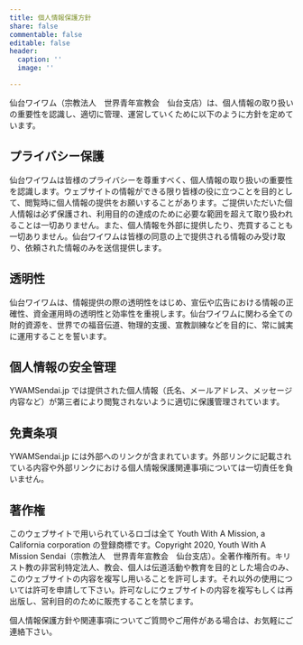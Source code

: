 ```yaml
---
title: 個人情報保護方針
share: false
commentable: false
editable: false
header:
  caption: ''
  image: ''

---
```

仙台ワイワム（宗教法人　世界青年宣教会　仙台支店）は、個人情報の取り扱いの重要性を認識し、適切に管理、運営していくために以下のように方針を定めています。

## プライバシー保護

仙台ワイワムは皆様のプライバシーを尊重すべく、個人情報の取り扱いの重要性を認識します。ウェブサイトの情報ができる限り皆様の役に立つことを目的として、閲覧時に個人情報の提供をお願いすることがあります。ご提供いただいた個人情報は必ず保護され、利用目的の達成のために必要な範囲を超えて取り扱われることは一切ありません。また、個人情報を外部に提供したり、売買することも一切ありません。仙台ワイワムは皆様の同意の上で提供される情報のみ受け取り、依頼された情報のみを送信提供します。

## 透明性

仙台ワイワムは、情報提供の際の透明性をはじめ、宣伝や広告における情報の正確性、資金運用時の透明性と効率性を重視します。仙台ワイワムに関わる全ての財的資源を、世界での福音伝道、物理的支援、宣教訓練などを目的に、常に誠実に運用することを誓います。

## 個人情報の安全管理

YWAMSendai.jp では提供された個人情報（氏名、メールアドレス、メッセージ内容など）が第三者により閲覧されないように適切に保護管理されています。

## 免責条項

YWAMSendai.jp には外部へのリンクが含まれています。外部リンクに記載されている内容や外部リンクにおける個人情報保護関連事項については一切責任を負いません。

## 著作権

このウェブサイトで用いられているロゴは全て Youth With A Mission, a California corporation の登録商標です。Copyright 2020, Youth With A Mission Sendai（宗教法人　世界青年宣教会　仙台支店）。全著作権所有。キリスト教の非営利特定法人、教会、個人は伝道活動や教育を目的とした場合のみ、このウェブサイトの内容を複写し用いることを許可します。それ以外の使用については許可を申請して下さい。許可なしにウェブサイトの内容を複写もしくは再出版し、営利目的のために販売することを禁じます。

個人情報保護方針や関連事項についてご質問やご用件がある場合は、お気軽にご連絡下さい。

